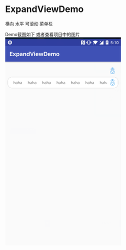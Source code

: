# ExpandViewDemo
横向 水平 可滚动 菜单栏

Demo截图如下 或者查看项目中的图片
![image](https://github.com/Zerbaoo/ExpandViewDemo/blob/master/TIM%E6%88%AA%E5%9B%BE20180628172035.png)